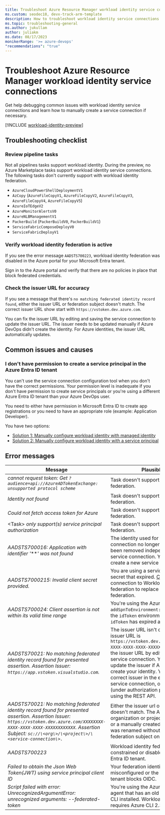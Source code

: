 ```yaml
---
title: Troubleshoot Azure Resource Manager workload identity service connections
ms.custom: seodec18, devx-track-arm-template
description: How to troubleshoot workload identity service connections in Azure Pipelines
ms.topic: troubleshooting-general
ms.author: jukullam
author: juliakm
ms.date: 08/17/2023
monikerRange: '>= azure-devops'
"recommendations": "true"
---
```



# Troubleshoot Azure Resource Manager workload identity service connections

Get help debugging common issues with workload identity service connections and learn how to manually create a service connection if necessary.

[!INCLUDE [workload-identity-preview](includes/workload-identity-preview.md)]

## Troubleshooting checklist

### Review pipeline tasks

Not all pipelines tasks support workload identity. During the preview, no Azure Marketplace tasks support workload identity service connections. The following tasks don't currently support with workload identity federation.

- `AzureCloudPowerShellDeploymentV1`
- `AzCopy` (`AzureFileCopyV1`, `AzureFileCopyV2`, `AzureFileCopyV3`, `AzureFileCopyV4`, `AzureFileCopyV5`)
- `AzureIoTEdgeV2`
- `AzureMonitorAlertsV0`
- `AzureNLBManagementV1`
- `PackerBuild` (`PackerBuildV0`, `PackerBuildV1`)
- `ServiceFabricComposeDeployV0`
- `ServiceFabricDeployV1`	

### Verify workload identity federation is active

If you see the error message `AADSTS700223`, workload identity federation was disabled in the Azure portal for your Microsoft Entra tenant. 

Sign in to the Azure portal and verify that there are no policies in place that block federated credentials. 

### Check the issuer URL for accuracy

If you see a message that there's `no matching federated identity record found`, either the issuer URL or federation subject doesn't match. The correct issuer URL show start with `https://vstoken.dev.azure.com`. 

You can fix the issuer URL by editing and saving the service connection to update the issuer URL. The issuer needs to be updated manually if Azure DevOps didn't create the identity. For Azure identities, the issuer URL automatically updates.  


## Common issues and causes

<!-- ### I can't enable features for my organization

I want to set up workload identity but I don't see the option to turn it on. 

#### Solution: Verify organization admins and enable features

1. Find your organization owners on the organization settings page `https://dev.azure.com/<org>/_settings/organizationOverview`. 
1. Make sure the preview feature Workload Identity federation for ARM service connections is enabled for your organization, see [manage or enable features](../../project/navigation/preview-features.md). 
 -->

### I don't have permission to create a service principal in the Azure Entra ID tenant

You can't use the service connection configuration tool when you don't have the correct permissions. Your permission level is inadequate if you don't have permission to create service principals or you're using a different Azure Entra ID tenant than your Azure DevOps user. 

You need to either have permission in Microsoft Entra ID to create app registrations or you need to have an appropriate role (example: Application Developer).

You have two options:

* [Solution 1: Manually configure workload identity with managed identity](configure-workload-identity.md#workload-identity-with-managed-identity)
* [Solution 2: Manually configure workload identity with a service principal](configure-workload-identity.md#workload-identity-with-a-service-principal)

## Error messages

| Message | Plausible issue |
|---------|-----------------|
| *cannot request token: Get `?audience=api://AzureADTokenExchange: unsupported protocol scheme`* | Task doesn't support workload identity federation. |
| *Identity not found* | Task doesn't support workload identity federation. |
| *Could not fetch access token for Azure* | Task doesn't support workload identity federation. |
| \<Task\> *only support(s) service principal authorization* | Task doesn't support workload identity federation. |
| *AADSTS700016: Application with identifier '****' was not found* | The identity used for the service connection no longer exists, it may have been removed independent from the service connection. You will need to create a new service connection. |
| *AADSTS7000215:  Invalid client secret provided.* | You are using a service connection with a secret that expired. [Convert](https://aka.ms/azdo-rm-workload-identity-conversion) the service connection to Workload identity federation to replace the secret with a federation. |
| *AADSTS700024: Client assertion is not within its valid time range* | You're using the AzureCLI task with `addSpnToEnvironment: true` to consume the `idToken` environment variable. The `idToken` has expired after 10 minutes. |
| *AADSTS70021: No matching federated identity record found for presented assertion. Assertion Issuer: `https://app.vstoken.visualstudio.com`.* | The issuer URL isn't correct. The correct issuer URL is `https://vstoken.dev.azure.com/XXXXXXXX-XXXX-XXXX-XXXX-XXXXXXXXXXXX`. You can fix the issuer URL by editing and resaving a service connection. You need to manually update the issuer if Azure DevOps didn't create your identity. You can find the correct issuer in the edit dialog of the service connection, or in the response (under authorization parameters) when using the REST API. |
| *AADSTS70021: No matching federated identity record found for presented assertion. Assertion Issuer:  `https://vstoken.dev.azure.com/XXXXXXXX-XXXX-XXXX-XXXX-XXXXXXXXXXXX`. Assertion Subject: `sc://\<org\>/\<project\>/\<service-connection\>.`* | Either the issuer url or federation subject doesn't match. The Azure DevOps organization or project has been renamed, or a manually created service connection was renamed without updating the federation subject on the identity. |
| *AADSTS700223* | Workload identity federation has been constrained or disabled on the Microsoft Entra ID tenant. |
|*Failed to obtain the Json Web Token(JWT) using service principal client ID*|Your federation identity credential is misconfigured or the Microsoft Entra ID tenant blocks OIDC.|
| *Script failed with error: UnrecognizedArgumentError: unrecognized arguments: --federated-token* | You're using the AzureCLI task on an agent that has an old version of the Azure CLI installed. Workload identity federation requires Azure CLI 2.30 or higher. |